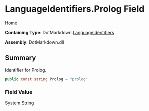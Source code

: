 <a name="_top"></a>

# LanguageIdentifiers\.Prolog Field

[Home](../../../README.md#_top)

**Containing Type**: DotMarkdown\.[LanguageIdentifiers](../README.md#_top)

**Assembly**: DotMarkdown\.dll

## Summary

Identifier for Prolog\.

```csharp
public const string Prolog = "prolog"
```

### Field Value

System\.[String](https://docs.microsoft.com/en-us/dotnet/api/system.string)